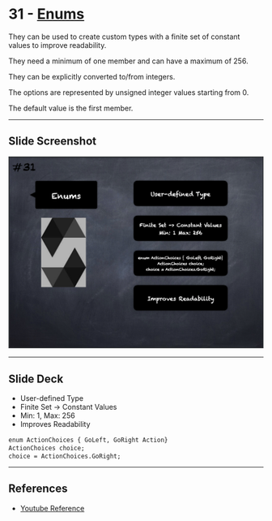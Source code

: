 # 31 - [Enums](Enums.md)
They can be used to create custom types with a finite set of constant values to improve readability. 

They need a minimum of one member and can have a maximum of 256. 

They can be explicitly converted to/from integers. 

The options are represented by unsigned integer values starting from 0. 

The default value is the first member.

___
## Slide Screenshot
![031.png](../images/solidity101/031.png)
___
## Slide Deck
- User-defined Type
- Finite Set -> Constant Values
- Min: 1, Max: 256
- Improves Readability
```
enum ActionChoices { GoLeft, GoRight Action}
ActionChoices choice;
choice = ActionChoices.GoRight;
```

___
## References
- [Youtube Reference](https://youtu.be/TCl1IcGl_3I?t=902)


